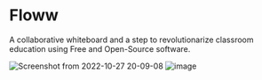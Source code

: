 # Floww
A collaborative whiteboard and a step to revolutionarize classroom education using Free and Open-Source software.

![Screenshot from 2022-10-27 20-09-08](https://user-images.githubusercontent.com/47198395/198831300-6b2ed019-0154-491a-b30a-14b3ecab1b56.png)
![image](https://user-images.githubusercontent.com/47198395/202892338-c9bea51d-2468-4091-8243-96792ee0e5aa.png)
